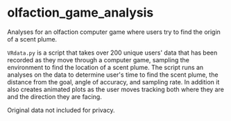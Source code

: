 # olfaction_game_analysis
Analyses for an olfaction computer game where users try to find the origin of a scent plume.

`VRdata.py` is a script that takes over 200 unique users' data that has been recorded as they move through a computer game, sampling the environment to find the location of a scent plume. The script runs an analyses on the data to determine user's time to find the scent plume, the distance from the goal, angle of accuracy, and sampling rate. In addition it also creates animated plots as the user moves tracking both where they are and the direction they are facing.

Original data not included for privacy.
